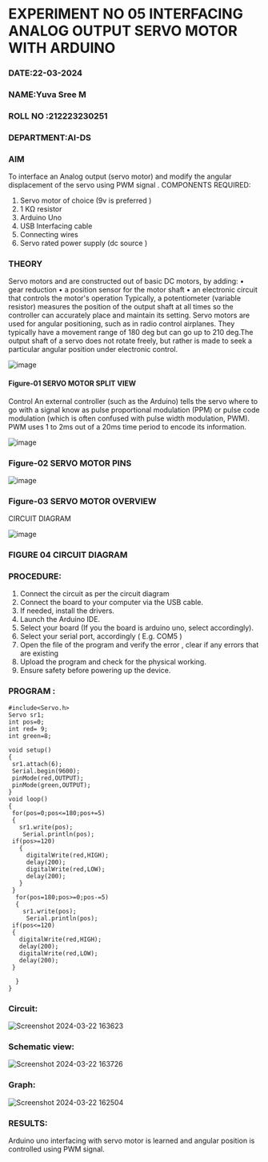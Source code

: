 # EXPERIMENT NO 05 INTERFACING ANALOG OUTPUT SERVO MOTOR WITH ARDUINO

###  DATE:22-03-2024
###  NAME:Yuva Sree M
###  ROLL NO :212223230251
###  DEPARTMENT:AI-DS 


### AIM
To interface an Analog output (servo motor) and modify the angular displacement of the servo using PWM signal .
COMPONENTS REQUIRED:
1.	Servo motor of choice (9v is preferred )
2.	1 KΩ resistor 
3.	Arduino Uno 
4.	USB Interfacing cable 
5.	Connecting wires 
6.	Servo rated power supply (dc source )


### THEORY
Servo motors and are constructed out of basic DC motors, by adding:
•	 gear reduction
•	 a position sensor for the motor shaft
•	 an electronic circuit that controls the motor's operation
Typically, a potentiometer (variable resistor) measures the position of the output shaft at all times so the controller can accurately place and maintain its setting.
Servo motors are used for angular positioning, such as in radio control airplanes.  They typically have a movement range of 180 deg but can go up to 210 deg.The output shaft of a servo does not rotate freely, but rather is made to seek a particular angular position under electronic control. 


![image](https://user-images.githubusercontent.com/36288975/163544439-1f477927-fcd4-42f0-9ce4-c863fdbf1210.png)



#### Figure-01 SERVO MOTOR SPLIT VIEW 
Control 
An external controller (such as the Arduino) tells the servo where to go with a signal know as pulse proportional modulation (PPM) or pulse code modulation (which is often confused with pulse width modulation, PWM). PWM uses 1 to 2ms out of a 20ms time period to encode its information.
 
 
 ![image](https://user-images.githubusercontent.com/36288975/163544482-3027136f-7135-4f3d-a23f-8dc2fe04194d.png)

### Figure-02 SERVO MOTOR PINS

 ![image](https://user-images.githubusercontent.com/36288975/163544513-ca497421-e6ba-4f91-871f-5cfba77f22a8.png)


### Figure-03 SERVO MOTOR OVERVIEW 

 


 





CIRCUIT DIAGRAM
 
 
 ![image](https://user-images.githubusercontent.com/36288975/163544618-6eb8a7b5-7f1a-428a-8d9f-fd899b145efb.png)

### FIGURE 04 CIRCUIT DIAGRAM

### PROCEDURE:
1.	Connect the circuit as per the circuit diagram 
2.	Connect the board to your computer via the USB cable.
3.	If needed, install the drivers.
4.	Launch the Arduino IDE.
5.	Select your board (If you the board is arduino uno, select accordingly).
6.	Select your serial port, accordingly ( E.g. COM5 )
7.	Open the file of the program  and verify the error , clear if any errors that are existing 
8.	Upload the program and check for the physical working. 
9.	Ensure safety before powering up the device.


### PROGRAM :

 ```
#include<Servo.h>
Servo sr1;
int pos=0;
int red= 9;
int green=8;

void setup()
{
  sr1.attach(6);
  Serial.begin(9600);
  pinMode(red,OUTPUT);
  pinMode(green,OUTPUT);
}
void loop()
{
  for(pos=0;pos<=180;pos+=5)
  {
    sr1.write(pos);
     Serial.println(pos);
  if(pos>=120)
    {
      digitalWrite(red,HIGH);
      delay(200);
      digitalWrite(red,LOW);
      delay(200);
    }
  }
   for(pos=180;pos>=0;pos-=5)
   {
     sr1.write(pos);
      Serial.println(pos);
  if(pos<=120)
  {
    digitalWrite(red,HIGH);
    delay(200);
    digitalWrite(red,LOW);
    delay(200);
  }
  
   }
}

```

### Circuit:

![Screenshot 2024-03-22 163623](https://github.com/Yuvasreemuthusamy/EXPERIMENT-NO--05-INTERFACING-ANALOG-OUTPUT-SERVO-MOTOR-WITH-ARDUINO-/assets/144870887/175e4bee-a81d-405c-a6b7-c0c28137760f)

### Schematic view:
![Screenshot 2024-03-22 163726](https://github.com/Yuvasreemuthusamy/EXPERIMENT-NO--05-INTERFACING-ANALOG-OUTPUT-SERVO-MOTOR-WITH-ARDUINO-/assets/144870887/0c152071-0e72-43db-9d11-32ff57654abb)

### Graph:
![Screenshot 2024-03-22 162504](https://github.com/Yuvasreemuthusamy/EXPERIMENT-NO--05-INTERFACING-ANALOG-OUTPUT-SERVO-MOTOR-WITH-ARDUINO-/assets/144870887/73af76ac-429b-43a1-b5a5-9c3fa6bb9e42)



### RESULTS: 
Arduino uno interfacing with servo motor is learned and angular position is controlled using PWM signal.
